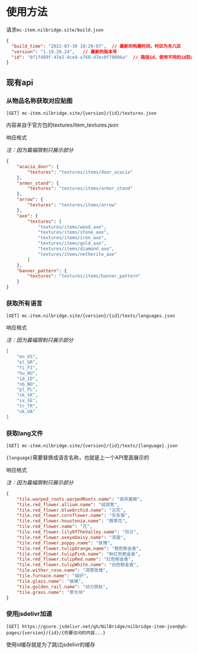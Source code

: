 # 使用方法

请求`mc-item.nilbridge.site/build.json`

``` json
{
  "build_time": "2022-07-30 10:29:07",  // 最新的构建时间，时区为东八区
  "version": "1.19.20.24",   // 最新的版本号
  "id": "0f1fd89f-47e2-4ce9-a768-d7ec0f78086a"  // 路径id，使用不同的id防止缓存
}
```

## 现有api

### 从物品名称获取对应贴图

```
[GET] mc-item.nilbridge.site/{version}/{id}/textures.json 
```
内容来自于官方包的textures/item_textures.json

响应格式

*注：因为篇幅限制只展示部分*

``` json
{
    "acacia_door": {
        "textures": "textures/items/door_acacia"
    },
    "armor_stand": {
        "textures": "textures/items/armor_stand"
    },
    "arrow": {
        "textures": "textures/items/arrow"
    },
    "axe": {
        "textures": [
            "textures/items/wood_axe",
            "textures/items/stone_axe",
            "textures/items/iron_axe",
            "textures/items/gold_axe",
            "textures/items/diamond_axe",
            "textures/items/netherite_axe"
        ]
    },
    "banner_pattern": {
        "textures": "textures/items/banner_pattern"
    }
}
```

### 获取所有语言

```
[GET] mc-item.nilbridge.site/{version}/{id}/texts/languages.json
```

响应格式

*注：因为篇幅限制只展示部分*

``` json
[
    "en_US",
	"el_GR",
	"fi_FI",
	"hu_HU",
	"id_ID",
	"nb_NO",
	"pl_PL",
	"sk_SK",
	"sv_SE",
	"tr_TR",
	"uk_UA"
]
```

### 获取lang文件

```
[GET] mc-item.nilbridge.site/{version}/{id}/texts/{language}.json
```

`{language}`需要替换成语言名称，也就是上一个API里面展示的

响应格式

*注：因为篇幅限制只展示部分*

``` json
{
    "tile.warped_roots.warpedRoots.name": "诡异菌根",
    "tile.red_flower.allium.name": "绒球葱",
    "tile.red_flower.blueOrchid.name": "兰花",
    "tile.red_flower.cornflower.name": "矢车菊",
    "tile.red_flower.houstonia.name": "茜草花",
    "tile.red_flower.name": "花",
    "tile.red_flower.lilyOfTheValley.name": "铃兰",
    "tile.red_flower.oxeyeDaisy.name": "滨菊",
    "tile.red_flower.poppy.name": "玫瑰",
    "tile.red_flower.tulipOrange.name": "橙色郁金香",
    "tile.red_flower.tulipPink.name": "粉红色郁金香",
    "tile.red_flower.tulipRed.name": "红色郁金香",
    "tile.red_flower.tulipWhite.name": "白色郁金香",
    "tile.wither_rose.name": "凋零玫瑰",
    "tile.furnace.name": "熔炉",
    "tile.glass.name": "玻璃",
    "tile.golden_rail.name": "动力铁轨",
    "tile.grass.name": "草方块"
}
```

### 使用jsdelivr加速

```
[GET] https://gcore.jsdelivr.net/gh/NilBridge/nilbridge-item-json@gh-pages/{version}/{id}/{你要访问的内容...}
```

使用id缓存就是为了跳过jsdelivr的缓存